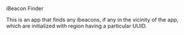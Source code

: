 iBeacon Finder

This is an app that finds any ibeacons, if any in the vicinity of the app, which are initialized with region having a particular UUID.
